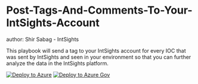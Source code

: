 # Post-Tags-And-Comments-To-Your-IntSights-Account
author: Shir Sabag - IntSights

This playbook will send a tag to your IntSights account for every IOC that was sent by IntSights
and seen in your environment so that you can further analyze the data in the IntSights platform.

[![Deploy to Azure](https://aka.ms/deploytoazurebutton)](https://portal.azure.com/#create/Microsoft.Template/uri/https%3A%2F%2Fraw.githubusercontent.com%2FAzure%2FAzure-Sentinel%2Fmaster%2FPlaybooks%2FPost-Tags-And-Comments-To-Your-IntSights-Account%2Fazuredeploy.json)
[![Deploy to Azure Gov](https://aka.ms/deploytoazuregovbutton)](https://portal.azure.us/#create/Microsoft.Template/uri/https%3A%2F%2Fraw.githubusercontent.com%2FAzure%2FAzure-Sentinel%2Fmaster%2FPlaybooks%2FPost-Tags-And-Comments-To-Your-IntSights-Account%2Fazuredeploy.json)
